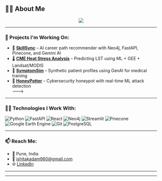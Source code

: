 ## 👩‍💼 About Me

<p align="center">
  <img src="https://readme-typing-svg.demolab.com/?lines=Generative+AI+Developer;Earth+Observation+Analyst;LLM+Engineer;Hackathon+Lover;Always+Learning!&center=true&width=500&height=45">
</p>

<!--
## 👩‍💼 About Me

Hello! I’m **Ishita**, a passionate AI researcher exploring intersections of **ML, Generative AI, Computer Vision, NLP**.  
I love building impactful solutions, especially in healthcare.  
Currently working on career guidance platforms, synthetic patient simulators, and Earth observation ML pipelines.  

I thrive in hackathons and I'm always learning and collaborating.
-->
---

### 🔭 Projects I'm Working On:
- 🔬 **[SkillSync](https://github.com/your-link)** – AI career path recommender with Neo4j, FastAPI, Pinecone, and Gemini AI  
- 🌡️ **[CME Heat Stress Analysis](https://github.com/your-link)** – Predicting LST using ML + GEE + Landsat/MODIS  
- 🧠 **[SymptomSim](https://github.com/your-link)** – Synthetic patient profiles using GenAI for medical training  
- 🔐 **[HoneyPotter](https://github.com/your-link)** – Cybersecurity honeypot with real-time ML attack detection  
--->
---

### 👩‍💻 Technologies I Work With:
![Python](https://img.shields.io/badge/Python-3776AB?style=flat&logo=python&logoColor=white)
![FastAPI](https://img.shields.io/badge/FastAPI-005571?style=flat&logo=fastapi)
![React](https://img.shields.io/badge/React-20232A?style=flat&logo=react)
![Neo4j](https://img.shields.io/badge/Neo4j-008CC1?style=flat&logo=neo4j)
![Streamlit](https://img.shields.io/badge/Streamlit-FF4B4B?style=flat&logo=streamlit&logoColor=white)
![Pinecone](https://img.shields.io/badge/Pinecone-45C8F1?style=flat)
![Google Earth Engine](https://img.shields.io/badge/GEE-grey?style=flat)
![Git](https://img.shields.io/badge/Git-F05032?style=flat&logo=git&logoColor=white)
![PostgreSQL](https://img.shields.io/badge/PostgreSQL-336791?style=flat&logo=postgresql&logoColor=white)

---

### 📫 Reach Me:
- 📍 Pune, India  
- 📧 ishitakadam960@gmail.com  
- 🌐 [LinkedIn](https://linkedin.com/in/ishitak12)

---
<!--
## 📊 GitHub Stats
<p align="center">
  <img src="https://github-readme-stats.vercel.app/api?username=ishitak12&show_icons=true&theme=radical" width="48%" />
  <img src="https://github-readme-stats.vercel.app/api/top-langs/?username=ishitak12&layout=compact&theme=radical" width="48%" />
</p>
---->
---
<!---
## 🏆 GitHub Trophies
<p align="center">
  <img src="https://github-profile-trophy.vercel.app/?username=ishitak12&theme=dracula&margin-w=15" />
</p>

---

<p align="center">
  <img src="https://komarev.com/ghpvc/?username=ishitak12&label=Profile%20views&color=0e75b6&style=flat" alt="Profile Views" />
</p>
---->
